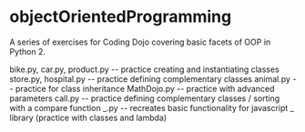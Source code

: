 # objectOrientedProgramming

A series of exercises for Coding Dojo covering basic facets of OOP in Python 2.

bike.py, car.py, product.py -- practice creating and instantiating classes
store.py, hospital.py -- practice defining complementary classes
animal.py -- practice for class inheritance
MathDojo.py -- practice with advanced parameters
call.py -- practice defining complementary classes / sorting with a compare function
_.py -- recreates basic functionality for javascript _ library (practice with classes and lambda)